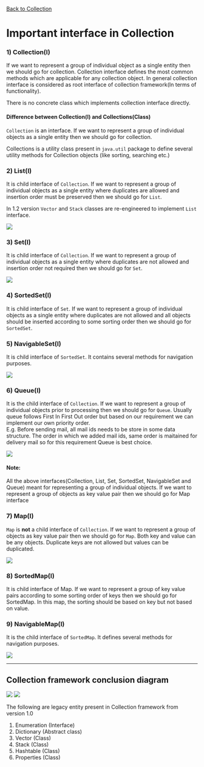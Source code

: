 [Back to Collection](../README.md)

# Important interface in Collection

### 1) Collection(I)<br>

If we want to represent a group of individual object as a single entity then we should go for collection. Collection interface defines the most common methods which are applicable for any collection object. In general collection interface is considered as root interface of collection framework(In terms of functionality).

There is no concrete class which implements collection interface directly.

#### Difference between Collection(I) and Collections(Class)

`Collection` is an interface. If we want to represent a group of individual objects as a single entity then we should go for collection.

Collections is a utility class present in `java.util` package to define several utility methods for Collection objects (like sorting, searching etc.)


### 2) List(I)

It is child interface of `Collection`. If we want to represent a group of individual objects as a single entity where duplicates are allowed and insertion order must be preserved then we should go for `List`.

In 1.2 version `Vector` and `Stack` classes are re-engineered to implement `List` interface.

<img src="../../../assets/images/collections/list_interface.png"/>

### 3) Set(I)

It is child interface of `Collection`. If we want to represent a group of individual objects as a single entity where duplicates are not allowed and insertion order not required then we should go for `Set`.

<img src="../../../assets/images/collections/set_interface.png"/>

### 4) SortedSet(I)

It is child interface of `Set`. If we want to represent a group of individual objects as a single entity where duplicates are not allowed and all objects should be inserted according to some sorting order then we should go for `SortedSet`.

### 5) NavigableSet(I)

It is child interface of `SortedSet`. It contains several methods for navigation purposes.

<img src="../../../assets/images/collections/navigable_set.png"/>

### 6) Queue(I)
It is the child interface of `Collection`. If we want to represent a group of individual objects prior to processing then we should go for `Queue`. Usually queue follows First In First Out order but based on our requirement we can implement our own priority order.<br>
E.g. Before sending mail, all mail ids needs to be store in some data structure. The order in which we added mail ids, same order is maitained for delivery mail so for this requirement Queue is best choice.

<img src="../../../assets/images/collections/queue_interface.png"/>

#### Note: 
All the above interfaces(Collection, List, Set, SortedSet, NavigableSet and Queue) meant for representing a group of individual objects. If we want to represent a group of objects as key value pair then we should go for Map interface

### 7) Map(I)

`Map` is <b>not</b> a child interface of `Collection`. If we want to represent a  group of objects as key value pair then we should go for `Map`. Both key and value can be any objects. Duplicate keys are not allowed but values can be duplicated.

<img src="../../../assets/images/collections/map.png"/>


### 8) SortedMap(I)

It is child interface of Map. If we want to represent a group of key value pairs according to some sorting order of keys then we should go for SortedMap. In this map, the sorting should be based on key but not based on value.

### 9) NavigableMap(I)

It is the child interface of `SortedMap`. It defines several methods for navigation purposes.

<img src="../../../assets/images/collections/navigable_map.png"/>


-----------------
## Collection framework conclusion diagram

<img src="../../../assets/images/collections/collection_whole.png"/>

<img src="../../../assets/images/collections/map_whole.png"/>

The following are legacy entity present in Collection framework from version 1.0 <br>
1) Enumeration (Interface) <br>
2) Dictionary (Abstract class)<br>
3) Vector (Class) <br>
4) Stack (Class) <br>
5) Hashtable (Class) <br>
6) Properties (Class) <br>

